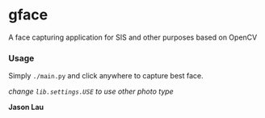 gface
=====

A face capturing application for SIS and other purposes based on OpenCV

### Usage

Simply `./main.py` and click anywhere to capture best face.

*change `lib.settings.USE` to use other photo type*

**Jason Lau**
